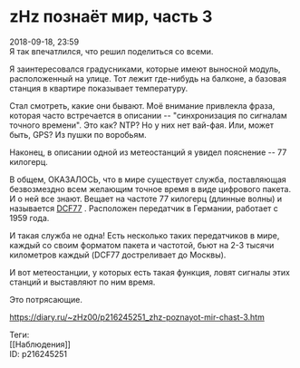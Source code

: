 zHz познаёт мир, часть 3
=========================

   
 2018-09-18, 23:59   
  Я так впечатлился, что решил поделиться со всеми.   
   
 Я заинтересовался градусниками, которые имеют выносной модуль, расположенный на улице. Тот лежит где-нибудь на балконе, а базовая станция в квартире показывает температуру.   
   
 Стал смотреть, какие они бывают. Моё внимание привлекла фраза, которая часто встречается в описании -- "синхронизация по сигналам точного времени". Это как? NTP? Но у них нет вай-фая. Или, может быть, GPS? Из пушки по воробьям.   
   
 Наконец, в описании одной из метеостанций я увидел пояснение -- 77 килогерц.   
   
 В общем, ОКАЗАЛОСЬ, что в мире существует служба, поставляющая безвозмездно всем желающим точное время в виде цифрового пакета. И о ней все знают. Вещает на частоте 77 килогерц (длинные волны) и называется  [DCF77](https://en.wikipedia.org/wiki/DCF77)  . Расположен передатчик в Германии, работает с 1959 года.   
   
 И такая служба не одна! Есть несколько таких передатчиков в мире, каждый со своим форматом пакета и частотой, бьют на 2-3 тысячи километров каждый (DCF77 достреливает до Москвы).   
   
 И вот метеостанции, у которых есть такая функция, ловят сигналы этих станций и выставляют по ним время.   
   
 Это потрясающие.   
    
 <https://diary.ru/~zHz00/p216245251_zhz-poznayot-mir-chast-3.htm>   
   
 Теги:   
 [[Наблюдения]]   
 ID: p216245251